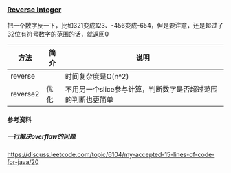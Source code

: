 ### [Reverse Integer](https://leetcode.com/problems/reverse-integer/#/description)
把一个数字反一下，比如321变成123、-456变成-654，但是要注意，还是超过了32位有符号数字的范围的话，就返回0

|方法|简介|说明|
|---|---|---|
|reverse||时间复杂度是O(n^2)|
|reverse2|优化|不用另一个slice参与计算，判断数字是否超过范围的判断也更简单|

#### 参考资料
##### 一行解决overflow的问题
https://discuss.leetcode.com/topic/6104/my-accepted-15-lines-of-code-for-java/20